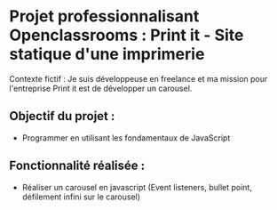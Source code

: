 # Projet professionnalisant Openclassrooms : Print it - Site statique d'une imprimerie

Contexte fictif : Je suis développeuse en freelance et ma mission  pour l'entreprise Print it est de développer un carousel.

## Objectif du projet :
- Programmer en utilisant les fondamentaux de JavaScript

## Fonctionnalité réalisée :
- Réaliser un carousel en javascript (Event listeners, bullet point, défilement infini sur le carousel)
